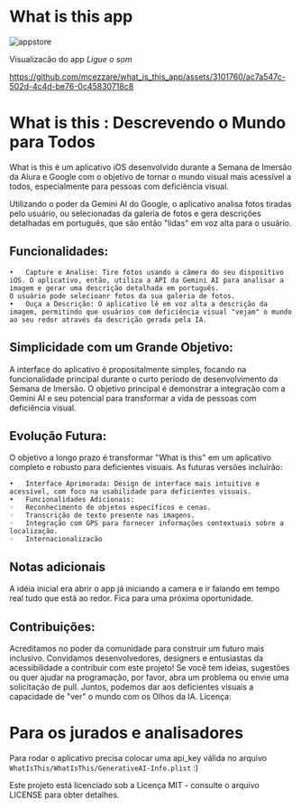 # What is this app
![appstore](https://github.com/mcezzare/what_is_this_app/assets/3101760/4be54edc-1039-49ed-9af5-9f89f065c2df)

Visualizacão do app *Ligue o som*

https://github.com/mcezzare/what_is_this_app/assets/3101760/ac7a547c-502d-4c4d-be76-0c45830718c8


# What is this : Descrevendo o Mundo para Todos

What is this é um aplicativo iOS desenvolvido durante a Semana de Imersão da Alura e Google com o objetivo de tornar o mundo visual mais acessível a todos, especialmente para pessoas com deficiência visual.

Utilizando o poder da Gemini AI do Google, o aplicativo analisa fotos tiradas pelo usuário, ou selecionadas da galeria de fotos e gera descrições detalhadas em português, que são então "lidas" em voz alta para o usuário.

## Funcionalidades:
	•	Capture e Analise: Tire fotos usando a câmera do seu dispositivo iOS. O aplicativo, então, utiliza a API da Gemini AI para analisar a imagem e gerar uma descrição detalhada em português.
	O usuário pode selecioanr fotos da sua galeria de fotos.
	•	Ouça a Descrição: O aplicativo lê em voz alta a descrição da imagem, permitindo que usuários com deficiência visual "vejam" o mundo ao seu redor através da descrição gerada pela IA.
 
## Simplicidade com um Grande Objetivo:
A interface do aplicativo é propositalmente simples, focando na funcionalidade principal durante o curto período de desenvolvimento da Semana de Imersão. O objetivo principal é demonstrar a integração com a Gemini AI e seu potencial para transformar a vida de pessoas com deficiência visual.

## Evolução Futura:
O objetivo a longo prazo é transformar "What is this" em um aplicativo completo e robusto para deficientes visuais. As futuras versões incluirão:

	•	Interface Aprimorada: Design de interface mais intuitivo e acessível, com foco na usabilidade para deficientes visuais.
	•	Funcionalidades Adicionais:
	◦	Reconhecimento de objetos específicos e cenas.
	◦	Transcrição de texto presente nas imagens.
	◦	Integração com GPS para fornecer informações contextuais sobre a localização.
 	◦	Internacionalizacão

## Notas adicionais 
A idéia inicial era abrir o app já iniciando a camera e ir falando em tempo real tudo que está ao redor. Fica para uma próxima oportunidade. 

## Contribuições:
Acreditamos no poder da comunidade para construir um futuro mais inclusivo. Convidamos desenvolvedores, designers e entusiastas da acessibilidade a contribuir com este projeto! Se você tem ideias, sugestões ou quer ajudar na programação, por favor, abra um problema ou envie uma solicitação de pull.
Juntos, podemos dar aos deficientes visuais a capacidade de "ver" o mundo com os Olhos da IA.
Licença:

# Para os jurados e analisadores
Para rodar o aplicativo precisa colocar uma api_key válida no arquivo `WhatIsThis/WhatIsThis/GenerativeAI-Info.plist` :) 

Este projeto está licenciado sob a Licença MIT - consulte o arquivo LICENSE para obter detalhes.
